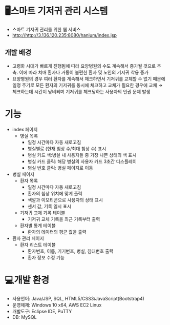 # 🖥스마트 기저귀 관리 시스템
- 스마트 기저귀 관리를 위한 웹 서비스
- <http://http://3.136.120.235:8080/hanium/index.jsp>

## 개발 배경
- 고령화 시대가 빠르게 진행됨에 따라 요양병원의 수도 계속해서 증가될 것으로 추측. 이에 따라 치매 환자나 거동이 불편한 환자 및 노인의 기저귀 착용 증가
- 요양병원의 경우 여러 환자를 계속해서 체크하면서 기저귀를 교체할 수 없기 때문에 일정 주기로 모든 환자의 기저귀를 동시에 체크하고 교체가 필요한 경우에 교체 → 체크하는데 시간이 낭비되며 기저귀를 체크당하는 사용자의 인권 문제 발생

# 기능
- index 페이지
    * 병실 목록
        + 일정 시간마다 자동 새로고침
        + 병실별로 (현재 침상 수/최대 침상 수) 표시
        + 병실 카드 색:병실 내 사용자들 중 가장 나쁜 상태의 색 표시
        + 병실 카드 클릭: 해당 병실의 사용자 카드 3초간 디스플레이
        + 병실 번호 클릭: 병실 페이지로 이동
- 병실 페이지
    * 환자 목록
        + 일정 시간마다 자동 새로고침
        + 환자의 침상 위치에 맞게 출력
        + 색깔과 이모티콘으로 사용자의 상태 표시
        + 센서 값, 기록 일시 표시
    * 기저귀 교체 기록 테이블
        + 기저귀 교체 기록을 최근 기록부터 출력
    * 환자별 통계 테이블
        + 환자의 데이터의 평균 값을 출력
- 환자 관리 페이지
    * 환자 리스트 테이블
        + 환자번호, 이름, 기기번호, 병실, 침대번호 출력
        + 환자 정보 수정 기능

# ️💻개발 환경
 - 사용언어: Java/JSP, SQL, HTML5/CSS3/JavaScript(Bootstrap4)
 - 운영체제: Windows 10 x64, AWS EC2 Linux
 - 개발도구: Eclipse IDE, PuTTY
 - DB: MySQL 
